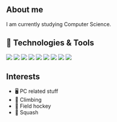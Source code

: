 ## About me
I am currently studying Computer Science.  

## :wrench: Technologies & Tools
<!-- Simple-icons 
  Space - %20
  Simple layout without icon
    ![](https://img.shields.io/badge/Editor%20-Visual%20Studio%20Code-red)
  Simple layout with icon
    ![](https://img.shields.io/static/v1?label=Editor&message=Visual%20Studio%20Code&color=red&style=flat&logo=visualstudiocode)
-->
[](https://img.shields.io/static/v1?label=OS&message=Linux&color=important&style=flat&logo=linux)<!-- Operative system -->
![](https://img.shields.io/static/v1?label=OS&message=Windows&color=important&style=flat&logo=windows)
![](https://img.shields.io/static/v1?label=Code&message=Java&color=green&style=flat&logo=java)<!-- Languages -->
![](https://img.shields.io/static/v1?label=Code&message=React&color=green&style=flat&logo=react&logoColor=white)
![](https://img.shields.io/static/v1?label=Tools&message=MySQL&color=blue&style=flat&logo=mysql&logoColor=white)<!-- Tools -->
![](https://img.shields.io/static/v1?label=Tools&message=PostGreSQL&color=blue&style=flat&logo=postgresql&logoColor=white)
![](https://img.shields.io/static/v1?label=Tools&message=Git&color=blue&style=flat&logo=git&logoColor=white)
![](https://img.shields.io/static/v1?label=Shell&message=Bash&color=yellowgreem&style=flat&logo=gnubash&logoColor=white)<!-- Shell -->
![](https://img.shields.io/static/v1?label=Editor&message=Intellij&color=red&style=flat&logo=intellijidea)<!-- Editors -->
![](https://img.shields.io/static/v1?label=Editor&message=Visual%20Studio%20Code&color=red&style=flat&logo=visualstudiocode)

## Interests 
- :desktop_computer: PC related stuff
- :climbing: Climbing
- :field_hockey: Field hockey
- :tennis: Squash

<!--
**luigi989/luigi989** is a ✨ _special_ ✨ repository because its `README.md` (this file) appears on your GitHub profile.

Here are some ideas to get you started:

- 🔭 I’m currently working on ...
- 🌱 I’m currently learning ...
- 👯 I’m looking to collaborate on ...
- 🤔 I’m looking for help with ...
- 💬 Ask me about ...
- 📫 How to reach me: ...
- 😄 Pronouns: ...
- ⚡ Fun fact: ...
-->
